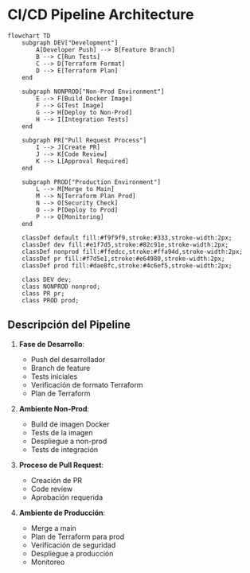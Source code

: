 # CI/CD Pipeline Architecture

```mermaid
flowchart TD
    subgraph DEV["Development"]
        A[Developer Push] --> B[Feature Branch]
        B --> C[Run Tests]
        C --> D[Terraform Format]
        D --> E[Terraform Plan]
    end

    subgraph NONPROD["Non-Prod Environment"]
        E --> F[Build Docker Image]
        F --> G[Test Image]
        G --> H[Deploy to Non-Prod]
        H --> I[Integration Tests]
    end

    subgraph PR["Pull Request Process"]
        I --> J[Create PR]
        J --> K[Code Review]
        K --> L[Approval Required]
    end

    subgraph PROD["Production Environment"]
        L --> M[Merge to Main]
        M --> N[Terraform Plan Prod]
        N --> O[Security Check]
        O --> P[Deploy to Prod]
        P --> Q[Monitoring]
    end

    classDef default fill:#f9f9f9,stroke:#333,stroke-width:2px;
    classDef dev fill:#e1f7d5,stroke:#82c91e,stroke-width:2px;
    classDef nonprod fill:#ffedcc,stroke:#ffa94d,stroke-width:2px;
    classDef pr fill:#f7d5e1,stroke:#e64980,stroke-width:2px;
    classDef prod fill:#dae8fc,stroke:#4c6ef5,stroke-width:2px;

    class DEV dev;
    class NONPROD nonprod;
    class PR pr;
    class PROD prod;
```

## Descripción del Pipeline

1. **Fase de Desarrollo**:
   - Push del desarrollador
   - Branch de feature
   - Tests iniciales
   - Verificación de formato Terraform
   - Plan de Terraform

2. **Ambiente Non-Prod**:
   - Build de imagen Docker
   - Tests de la imagen
   - Despliegue a non-prod
   - Tests de integración

3. **Proceso de Pull Request**:
   - Creación de PR
   - Code review
   - Aprobación requerida

4. **Ambiente de Producción**:
   - Merge a main
   - Plan de Terraform para prod
   - Verificación de seguridad
   - Despliegue a producción
   - Monitoreo

